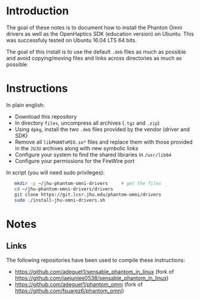 # Introduction

The goal of these notes is to document how to install the Phanton Omni drivers
as well as the OpenHaptics SDK (education version) on Ubuntu.  This was
successfuly tested on Ubuntu 16.04 LTS 64 bits.

The goal of this install is to use the default `.deb` files as much as possible
and avoid copying/moving files and links across directories as much as possible.

# Instructions

In plain english:
  * Download this repository
  * In directory `files`, uncompress all archives (`.tgz` and `.zip`)
  * Using `dpkg`, install the two `.deb` files provided by the vendor (driver
    and SDK)
  * Remove all `libPHANToMIO.so*` files and replace them with those provided in
    the `JUJU` archives along with new symbolic links
  * Configure your system to find the shared libraries in `/usr/lib64`
  * Configure your permissions for the FireWire port
  
In script (you will need sudo privileges):
```bash
   mkdir -p ~/jhu-phantom-omni-drivers     # get the files
   cd ~/jhu-phantom-omni-drivers/drivers
   git clone https://git.lcsr.jhu.edu/phantom-omni/drivers
   sudo ./install-jhu-omni-drivers.sh
```
   

# Notes

## Links

The following repositories have been used to compile these instructions:
  * https://github.com/adeguet1/sensable_phantom_in_linux
    (fork of https://github.com/jaejunlee0538/sensable_phantom_in_linux)
  * https://github.com/adeguet1/phantom_omni
    (fork of https://github.com/fsuarez6/phantom_omni)